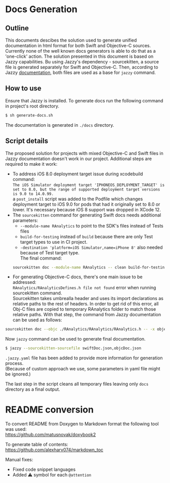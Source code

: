 # Docs Generation

## Outline
This documents descibes the solution used to generate unified documentation in html format for both Swift and Objective-C sources.
Currently none of the well known docs generators is able to do that as a 'one-click' action.
The solution presented in this document is based on Jazzy capabilities.
Bu using Jazzy's dependency - sourcekitten, a source file is generated separately for Swift and Objective-C.
Then, according to Jazzy [documentation](https://github.com/realm/jazzy/blob/master/README.md), both files are used as a base for `jazzy` command.

## How to use
Ensure that Jazzy is installed.
To generate docs run the following command in project's root directory.
```bash
$ sh generate-docs.sh
```
The documentation is generated in `./docs` directory.

## Script details
The proposed solution for projects with mixed Objective-C and Swift files in Jazzy documentation doesn't work in our project.
Additional steps are required to make it work:
* To address iOS 8.0 deployment target issue during xcodebuild command:<br>
`The iOS Simulator deployment target 'IPHONEOS_DEPLOYMENT_TARGET' is set to 8.0, but the range of supported deployment target versions is 9.0 to 14.0.99.`<br>
a `post_install` script was added to the Podfile which changes deployment target to iOS 9.0 for pods that had it originally set to 8.0 or lower.
It's necessary because iOS 8 support was dropped in XCode 12.
* The `sourcekitten` command for generating Swift docs needs additional parameters:
  * `--module-name RAnalytics` to point to the SDK's files instead of Tests files
  * `build-for-testing` instead of `build` because there are only Test target types to use in CI project.
  * `-destination 'platform=iOS Simulator,name=iPhone 8'` also needed because of Test target type.<br>
  The final command:
  ```bash
  sourcekitten doc --module-name RAnalytics -- clean build-for-testing -workspace CI.xcworkspace -scheme Tests -destination 'platform=iOS Simulator,name=iPhone 8' > swiftDoc.json
  ```
* For generating Objective-C docs, there's one main issue to be addressed:<br>
`RAnalytics/RAnalyticsDefines.h file not found` error when running sourcekitten command.<br>
Sourcekitten takes umbrealla header and uses its import declarations as relative paths to the rest of headers.
In order to get rid of this error, all Obj-C files are copied to temporary RAnalytics folder to match those relative paths.
With that step, the command from Jazzy documentation can be used as follows:
```bash
sourcekitten doc --objc ./RAnalytics/RAnalytics/RAnalytics.h -- -x objective-c  -isysroot $(xcrun --show-sdk-path --sdk iphonesimulator) -I ./RAnalytics -fmodules > objcDoc.json
```

Now `jazzy` command can be used to generate final documentation.
```bash
$ jazzy --sourcekitten-sourcefile swiftDoc.json,objcDoc.json
```
`.jazzy.yaml` file has been added to provide more information for generation process.<br>
(Because of custom approach we use, some parameters in yaml file might be ignored.)

The last step in the script cleans all temporary files leaving only `docs` directory as a final output.

# README conversion
To convert README from Doxygen to Markdown format the following tool was used:<br>
https://github.com/matusnovak/doxybook2

To generate table of contents:<br>
https://github.com/alexharv074/markdown_toc

Manual fixes:

* Fixed code snippet languages
* Added ⚠️ symbol for each `@attention`

